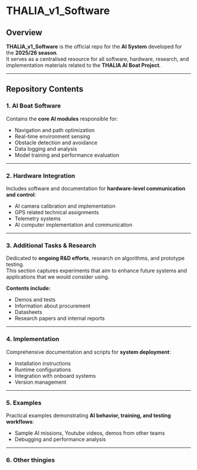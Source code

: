 # THALIA_v1_Software

## Overview
**THALIA_v1_Software** is the official repo for the **AI System** developed for the **2025/26 season**.  
It serves as a centralised resource for all software, hardware, research, and implementation materials related to the **THALIA AI Boat Project**.

---

## Repository Contents

### 1. AI Boat Software
Contains the **core AI modules** responsible for:
- Navigation and path optimization  
- Real-time environment sensing  
- Obstacle detection and avoidance  
- Data logging and analysis  
- Model training and performance evaluation  

---
### 2. Hardware Integration
Includes software and documentation for **hardware-level communication and control**:
- AI camera calibration and implementation
- GPS related technical assignments
- Telemetry systems
- AI computer implementation and communication


---

### 3. Additional Tasks & Research
Dedicated to **ongoing R&D efforts**, research on algorithms, and prototype testing.  
This section captures experiments that aim to enhance future systems and applications that we would consider using.

**Contents include:**
- Demos and tests
- Information about procurement
- Datasheets
- Research papers and internal reports 

---

### 4. Implementation
Comprehensive documentation and scripts for **system deployment**:
- Installation instructions  
- Runtime configurations  
- Integration with onboard systems  
- Version management 

---

### 5. Examples
Practical examples demonstrating **AI behavior, training, and testing workflows**:
- Sample AI missions, Youtube videos, demos from other teams
- Debugging and performance analysis

---
### 6. Other thingies

